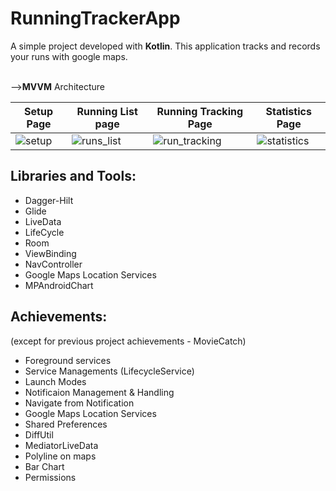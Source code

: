 # RunningTrackerApp

A simple project developed with <b>Kotlin</b>. This application tracks and records your runs with google maps.

<br/>--><B>MVVM</B> Architecture

| Setup Page                        | Running List page                          | Running Tracking Page                  |Statistics Page |
| ----------------------------------- | ----------------------------------- |----------------------------------- |---------------------- |
|![setup](https://github.com/OzanKayikci/RunningTrackerApp/assets/48061680/7dfbfd6f-6f20-4b14-8e22-c60dae49f0cb)| ![runs_list](https://github.com/OzanKayikci/RunningTrackerApp/assets/48061680/a4a838de-32f0-41cd-8da8-83a43ece5e6a) |![run_tracking](https://github.com/OzanKayikci/RunningTrackerApp/assets/48061680/2487ff62-8878-4cd2-abac-dca39ee9e691) |![statistics](https://github.com/OzanKayikci/RunningTrackerApp/assets/48061680/0432a117-334c-4f73-bcbd-90308a2c15c6)


## Libraries and Tools:
- Dagger-Hilt
- Glide
- LiveData
- LifeCycle
- Room
- ViewBinding
- NavController
- Google Maps Location Services
- MPAndroidChart



## Achievements: 
(except for previous project achievements - MovieCatch)

- Foreground services
- Service Managements (LifecycleService)
- Launch Modes
- Notificaion Management & Handling
- Navigate from Notification
- Google Maps Location Services
- Shared Preferences
- DiffUtil
- MediatorLiveData
- Polyline on maps
- Bar Chart
- Permissions
